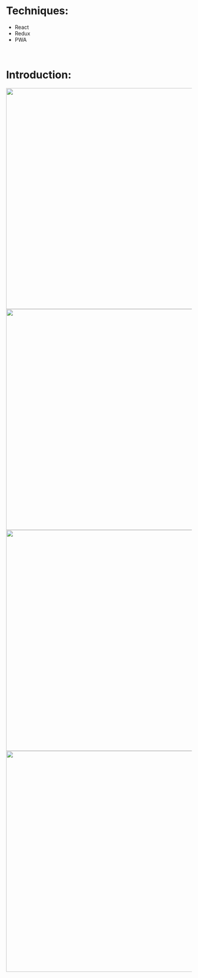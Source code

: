 # Techniques:
- React
- Redux
- PWA

<br/>

# Introduction:

<img src="/images/image1.png" height="600">
<img src="/images/image2.png" height="600">
<img src="/images/image3.png" height="600">
<img src="/images/image4.png" height="600"> 
